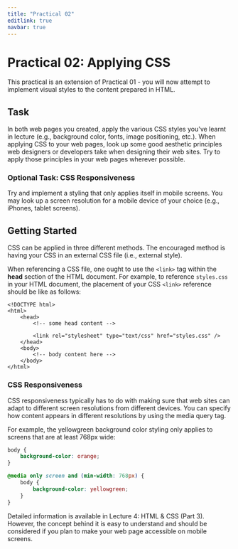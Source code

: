 ```yaml
---
title: "Practical 02"
editlink: true
navbar: true
---
```


# Practical 02: Applying CSS

This practical is an extension of Practical 01 - you will now attempt to implement visual styles to the content prepared in HTML.

## Task

In both web pages you created, apply the various CSS styles you've learnt in lecture (e.g., background color, fonts, image positioning, etc.).
When applying CSS to your web pages, look up some good aesthetic principles web designers or developers take when designing their web sites.
Try to apply those principles in your web pages wherever possible.

### Optional Task: CSS Responsiveness

Try and implement a styling that only applies itself in mobile screens.
You may look up a screen resolution for a mobile device of your choice (e.g., iPhones, tablet screens).

## Getting Started

CSS can be applied in three different methods.
The encouraged method is having your CSS in an external CSS file (i.e., external style).

When referencing a CSS file, one ought to use the `<link>` tag within the **head** section of the HTML document.
For example, to reference `styles.css` in your HTML document, the placement of your CSS `<link>` reference should be like as follows:

```html{6}
<!DOCTYPE html>
<html>
	<head>
		<!-- some head content -->

		<link rel="stylesheet" type="text/css" href="styles.css" />
	</head>
	<body>
		<!-- body content here -->
	</body>
</html>
```

### CSS Responsiveness

CSS responsiveness typically has to do with making sure that web sites can adapt to different screen resolutions from different devices.
You can specify how content appears in different resolutions by using the media query tag.

For example, the yellowgreen background color styling only applies to screens that are at least 768px wide:

```css
body {
	background-color: orange;
}

@media only screen and (min-width: 768px) {
	body {
		background-color: yellowgreen;
	}
}
```

Detailed information is available in Lecture 4: HTML & CSS (Part 3).
However, the concept behind it is easy to understand and should be considered if you plan to make your web page accessible on mobile screens.

<!-- ::: warning SUBMISSION
**Complete the given practical and submit it as your lecture attendance for Week 3.**
::: -->
